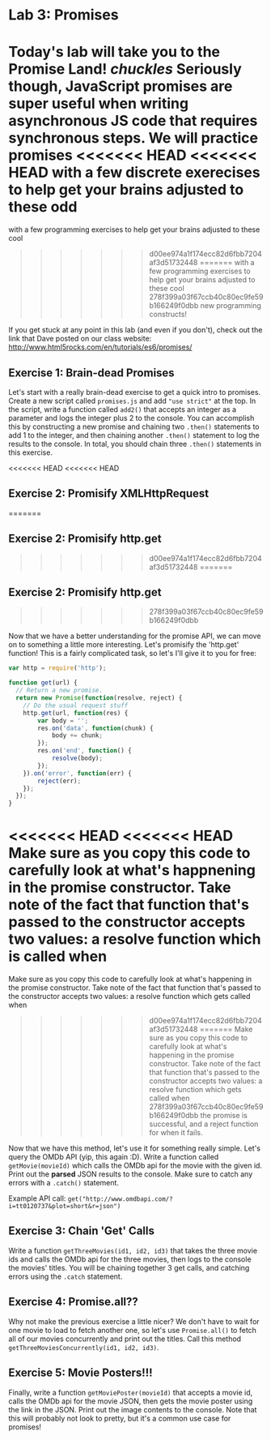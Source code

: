 # Lab 3: Promises

Today's lab will take you to the Promise Land! *chuckles*
Seriously though, JavaScript promises are super useful when writing
asynchronous JS code that requires synchronous steps. We will practice promises
<<<<<<< HEAD
<<<<<<< HEAD
with a few discrete exerecises to help get your brains adjusted to these odd
=======
with a few programming exercises to help get your brains adjusted to these cool
>>>>>>> d00ee974a1f174ecc82d6fbb7204af3d51732448
=======
with a few programming exercises to help get your brains adjusted to these cool
>>>>>>> 278f399a03f67ccb40c80ec9fe59b166249f0dbb
new programming constructs!

If you get stuck at any point in this lab (and even if you don't), check out
the link that Dave posted on our class website:
http://www.html5rocks.com/en/tutorials/es6/promises/

## Exercise 1: Brain-dead Promises

Let's start with a really brain-dead exercise to get a quick intro to promises.
Create a new script called `promises.js` and add `"use strict"` at the top. In
the script, write a function called `add2()` that accepts an integer as a
parameter and logs the integer plus 2 to the console. You can accomplish this
by constructing a new promise and chaining two `.then()` statements to add 1 to
the integer, and then chaining another `.then()` statement to log the results
to the console. In total, you should chain three `.then()` statements in this
exercise.

<<<<<<< HEAD
<<<<<<< HEAD
## Exercise 2: Promisify XMLHttpRequest
=======
## Exercise 2: Promisify http.get
>>>>>>> d00ee974a1f174ecc82d6fbb7204af3d51732448
=======
## Exercise 2: Promisify http.get
>>>>>>> 278f399a03f67ccb40c80ec9fe59b166249f0dbb

Now that we have a better understanding for the promise API, we can move on to
something a little more interesting. Let's promisify the 'http.get' function!
This is a fairly complicated task, so let's I'll give it to you for free:

```javascript
var http = require('http');

function get(url) {
  // Return a new promise.
  return new Promise(function(resolve, reject) {
    // Do the usual request stuff
    http.get(url, function(res) {
        var body = '';
        res.on('data', function(chunk) {
            body += chunk;
        });
        res.on('end', function() {
            resolve(body);
        });
    }).on('error', function(err) {
        reject(err);
    });
  });
}
```

<<<<<<< HEAD
<<<<<<< HEAD
Make sure as you copy this code to carefully look at what's happnening in the
promise constructor. Take note of the fact that function that's passed to the
constructor accepts two values: a resolve function which is called when
=======
Make sure as you copy this code to carefully look at what's happening in the
promise constructor. Take note of the fact that function that's passed to the
constructor accepts two values: a resolve function which gets called when
>>>>>>> d00ee974a1f174ecc82d6fbb7204af3d51732448
=======
Make sure as you copy this code to carefully look at what's happening in the
promise constructor. Take note of the fact that function that's passed to the
constructor accepts two values: a resolve function which gets called when
>>>>>>> 278f399a03f67ccb40c80ec9fe59b166249f0dbb
the promise is successful, and a reject function for when it fails.

Now that we have this method, let's use it for something really simple. Let's
query the OMDb API (yip, this again :D). Write a function called
`getMovie(movieId)` which calls the OMDb api for the movie with the given id.
Print out the **parsed** JSON results to the console. Make sure to catch any
errors with a `.catch()` statement.

Example API call: `get("http://www.omdbapi.com/?i=tt0120737&plot=short&r=json")`

## Exercise 3: Chain 'Get' Calls

Write a function `getThreeMovies(id1, id2, id3)` that takes the three movie ids
and calls the OMDb api for the three movies, then logs to the console the movies'
titles. You will be chaining together 3 get calls, and catching errors using the
`.catch` statement.

## Exercise 4: Promise.all??

Why not make the previous exercise a little nicer? We don't have to wait for one
movie to load to fetch another one, so let's use `Promise.all()` to fetch all
of our movies concurrently and print out the titles. Call this method
`getThreeMoviesConcurrently(id1, id2, id3)`.

## Exercise 5: Movie Posters!!!

Finally, write a function `getMoviePoster(movieId)` that accepts a movie id,
calls the OMDb api for the movie JSON, then gets the movie poster using the
link in the JSON. Print out the image contents to the console. Note that this
will probably not look to pretty, but it's a common use case for promises!
